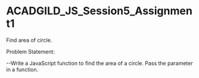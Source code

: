 # ACADGILD_JS_Session5_Assignment1

Find area of circle.

Problem Statement:

--Write a JavaScript function to find the area of a circle. Pass the parameter in a function.
